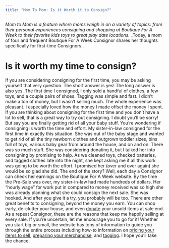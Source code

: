 ```yaml
---
title: "Mom To Mom: Is it Worth it to Consign?"
---
```


_Mom to Mom is a feature where moms weigh in on a variety of topics: from their personal experiences consigning and shopping at Boutique For A Week to their favorite kids toys to great play date locations._ _Today, a mom of four and frequent Boutique For A Week Consignor shares her thoughts specifically for first-time Consignors..

Is it worth my time to consign?
===============================

If you are considering consigning for the first time, you may be asking yourself that very question. The short answer is yes! The long answer is also yes. The first time I consigned, I only sold a handful of clothes, a few toys, and a couple pairs of shoes. Tagging was simple and fast. I didn’t make a ton of money, but I wasn’t selling much. The whole experience was pleasant. I especially loved how the money I made offset the money I spent. If you are thinking about consigning for the first time and you don’t have a lot to sell, that is a great way to try out consigning. I doubt you’ll be sorry! But say you are finally getting rid of all your baby stuff. You’re wondering if consigning is worth the time and effort. My sister-in-law consigned for the first time in exactly this situation. She was out of the baby stage and wanted to get rid of all the tiny newborn clothes and outgrown toddler sizes, bins full of toys, various baby gear from around the house, and on and on. There was so much stuff. She was considering donating it, but I talked her into consigning by promising to help. As we cleaned toys, checked batteries, and tagged clothes late into the night, she kept asking me if all this work was going to be worth the effort. I promised her (over and over again) she would be so glad she did. The end of the story? Well, each day a Consignor can check her earnings on the Boutique For A Week website. By the time the Pre-Sale was over, my sister-in-law had made hundreds of dollars. Her “hourly wage” for work put in compared to money received was so high she was already planning what she could consign the next sale. She was hooked. And after you give it a try, you probably will be too. There are other great benefits to consigning, beyond the money you earn. You can shop early, de-clutter your house, and even [donate](/about/charities/) your unsold items at sale end. As a repeat Consignor, these are the reasons that keep me happily selling at every sale. If you’re uncertain, let me encourage you to go for it! Whether you start big or small, the website has tons of information to guide you through the entire process including how-to information on [pricing your items to sell](/consignors/items-accepted/pricing-recommendations/), [preparing your merchandise](/consignors/preparing-merchandise/), and [tagging](/consignors/attaching-tags/). I hope you’ll take the chance.
